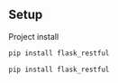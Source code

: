 ## Setup

Project install


```bash
pip install flask_restful
```
```bash
pip install flask_restful
```
